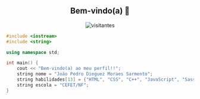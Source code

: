 <h2 align="center"> Bem-vindo(a) 👋 </h2>

<p align="center">
  <img src="https://visitor-badge.laobi.icu/badge?page_id=JoaoPedroSarmento" alt="visitantes">
</p>

```cpp
#include <iostream>
#include <string>

using namespace std;

int main() {  
    cout << "Bem-vindo(a) ao meu perfil!!";
    string nome = "João Pedro Dieguez Moraes Sarmento";
    string habilidades[13] = {"HTML", "CSS", "C++", "JavaScript", "Sass", "Python", "C#", "TypeScript", "Git e Github", "React" , "PHP", "JAVA", "MySql"};
    string escola = "CEFET/NF";
}
